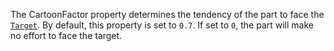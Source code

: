 The CartoonFactor property determines the tendency of the part to face the
[`Target`](https://create.roblox.com/docs/reference/engine/classes/RocketPropulsion#Target). By default, this property is set
to `0.7`. If set to `0`, the part will make no effort to face the target.